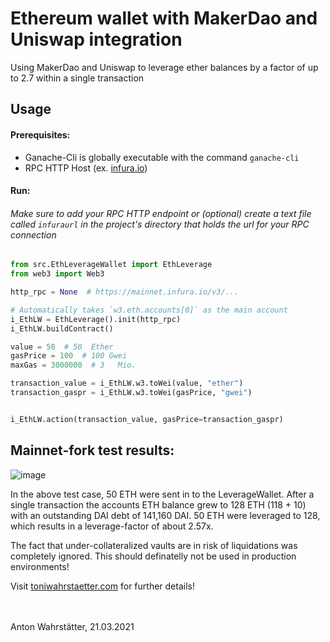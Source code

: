 # Ethereum wallet with MakerDao and Uniswap integration
Using MakerDao and Uniswap to leverage ether balances by a factor of up to 2.7 within a single transaction

## Usage
#### Prerequisites: 
* Ganache-Cli is globally executable with the command `ganache-cli`
* RPC HTTP Host (ex. [infura.io](infura.io))

#### Run:
###### Make sure to add your RPC HTTP endpoint or (optional) create a text file called `infuraurl` in the project's directory that holds the url for your RPC connection

```python
from src.EthLeverageWallet import EthLeverage
from web3 import Web3

http_rpc = None  # https://mainnet.infura.io/v3/...

# Automatically takes `w3.eth.accounts[0]` as the main account
i_EthLW = EthLeverage().init(http_rpc)
i_EthLW.buildContract()

value = 50  # 50  Ether
gasPrice = 100  # 100 Gwei
maxGas = 3000000  # 3   Mio.

transaction_value = i_EthLW.w3.toWei(value, "ether")
transaction_gaspr = i_EthLW.w3.toWei(gasPrice, "gwei")


i_EthLW.action(transaction_value, gasPrice=transaction_gaspr)
```
## Mainnet-fork test results:

![image](https://user-images.githubusercontent.com/51536394/111901806-6a3c3900-8a3a-11eb-94eb-2e5af6330be1.png)

In the above test case, 50 ETH were sent in to the LeverageWallet.
After a single transaction the accounts ETH balance grew to 128 ETH (118 + 10) with an outstanding DAI debt of 141,160 DAI.
50 ETH were leveraged to 128, which results in a leverage-factor of about 2.57x.

The fact that under-collateralized vaults are in risk of liquidations was completely ignored.
This should definatelly not be used in production environments!

Visit [toniwahrstaetter.com](https://toniwahrstaetter.com/) for further details!
<br/><br/><br/>

Anton Wahrstätter, 21.03.2021 
